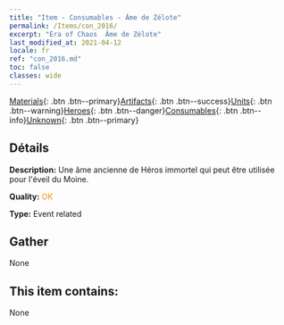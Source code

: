 ```yaml
---
title: "Item - Consumables - Âme de Zélote"
permalink: /Items/con_2016/
excerpt: "Era of Chaos  Âme de Zélote"
last_modified_at: 2021-04-12
locale: fr
ref: "con_2016.md"
toc: false
classes: wide
---
```

 [Materials](/fr/Items/){: .btn .btn--primary}[Artifacts](/fr/Items/Artifacts/){: .btn .btn--success}[Units](/fr/Items/Units/){: .btn .btn--warning}[Heroes](/fr/Items/Heroes/){: .btn .btn--danger}[Consumables](/fr/Items/Consumables/){: .btn .btn--info}[Unknown](/fr/Items/Unknown/){: .btn .btn--primary}

## Détails
 **Description:** Une âme ancienne de Héros immortel qui peut être utilisée pour l'éveil du Moine.

 **Quality:** <span style="color: #FF8C00">OK</span>

 **Type:** Event related

## Gather

  None

## This item contains:

  None

